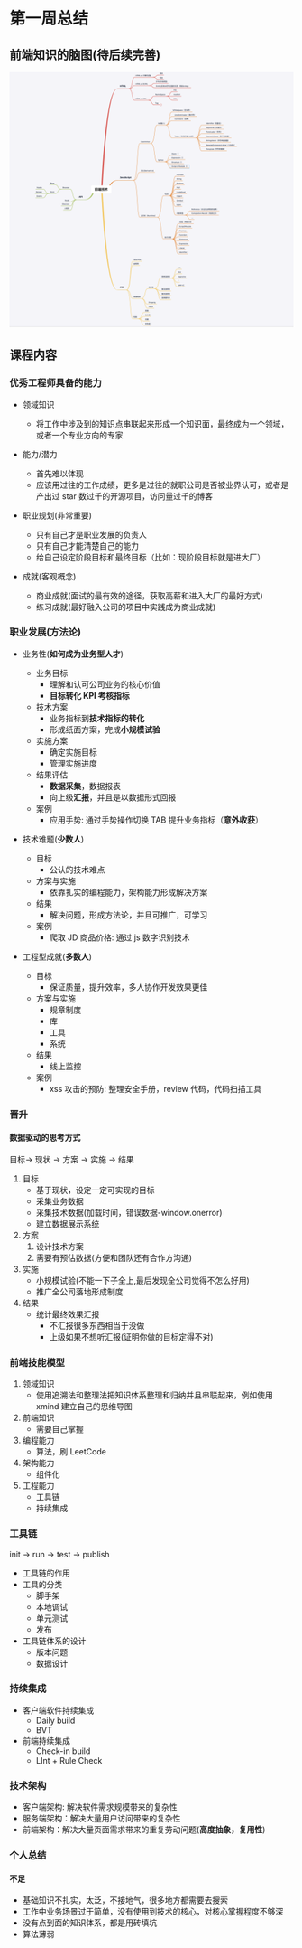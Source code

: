 # 第一周总结

## 前端知识的脑图(待后续完善)

![images](./images/first.jpg)

## 课程内容

### 优秀工程师具备的能力

- 领域知识

  - 将工作中涉及到的知识点串联起来形成一个知识面，最终成为一个领域，或者一个专业方向的专家

- 能力/潜力

  - 首先难以体现
  - 应该用过往的工作成绩，更多是过往的就职公司是否被业界认可，或者是产出过 star 数过千的开源项目，访问量过千的博客

- 职业规划(非常重要)

  - 只有自己才是职业发展的负责人
  - 只有自己才能清楚自己的能力
  - 给自己设定阶段目标和最终目标（比如：现阶段目标就是进大厂）

- 成就(客观概念)

  - 商业成就(面试的最有效的途径，获取高薪和进入大厂的最好方式)
  - 练习成就(最好融入公司的项目中实践成为商业成就)

### 职业发展(方法论)

- 业务性(**如何成为业务型人才**)

  - 业务目标
    - 理解和认可公司业务的核心价值
    - **目标转化 KPI 考核指标**
  - 技术方案
    - 业务指标到**技术指标的转化**
    - 形成纸面方案，完成**小规模试验**
  - 实施方案
    - 确定实施目标
    - 管理实施进度
  - 结果评估
    - **数据采集**，数据报表
    - 向上级**汇报**，并且是以数据形式回报
  - 案例
    - 应用手势: 通过手势操作切换 TAB 提升业务指标（**意外收获**）

- 技术难题(**少数人**)

  - 目标
    - 公认的技术难点
  - 方案与实施
    - 依靠扎实的编程能力，架构能力形成解决方案
  - 结果
    - 解决问题，形成方法论，并且可推广，可学习
  - 案例
    - 爬取 JD 商品价格: 通过 js 数字识别技术

- 工程型成就(**多数人**)
  - 目标
    - 保证质量，提升效率，多人协作开发效果更佳
  - 方案与实施
    - 规章制度
    - 库
    - 工具
    - 系统
  - 结果
    - 线上监控
  - 案例
    - xss 攻击的预防: 整理安全手册，review 代码，代码扫描工具

### 晋升

#### 数据驱动的思考方式

目标-> 现状 -> 方案 -> 实施 -> 结果

1. 目标
   - 基于现状，设定一定可实现的目标
   - 采集业务数据
   - 采集技术数据(加载时间，错误数据-window.onerror)
   - 建立数据展示系统
2. 方案
   1. 设计技术方案
   2. 需要有预估数据(方便和团队还有合作方沟通)
3. 实施
   - 小规模试验(不能一下子全上,最后发现全公司觉得不怎么好用)
   - 推广全公司落地形成制度
4. 结果
   - 统计最终效果汇报
     - 不汇报很多东西相当于没做
     - 上级如果不想听汇报(证明你做的目标定得不对)

### 前端技能模型

1. 领域知识
   - 使用追溯法和整理法把知识体系整理和归纳并且串联起来，例如使用 xmind 建立自己的思维导图
2. 前端知识
   - 需要自己掌握
3. 编程能力
   - 算法，刷 LeetCode
4. 架构能力
   - 组件化
5. 工程能力
   - 工具链
   - 持续集成

### 工具链

init -> run -> test -> publish

- 工具链的作用
- 工具的分类
  - 脚手架
  - 本地调试
  - 单元测试
  - 发布
- 工具链体系的设计
  - 版本问题
  - 数据设计

### 持续集成

- 客户端软件持续集成
  - Daily build
  - BVT
- 前端持续集成
  - Check-in build
  - LInt + Rule Check

### 技术架构

- 客户端架构: 解决软件需求规模带来的复杂性
- 服务端架构：解决大量用户访问带来的复杂性
- 前端架构：解决大量页面需求带来的重复劳动问题(**高度抽象，复用性**)

### 个人总结

#### 不足

- 基础知识不扎实，太泛，不接地气，很多地方都需要去搜索
- 工作中业务场景过于简单，没有使用到技术的核心，对核心掌握程度不够深
- 没有点到面的知识体系，都是用砖填坑
- 算法薄弱

